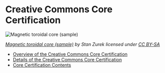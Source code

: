 # Creative Commons Core Certification

![Magnetic toroidal core (sample)](https://github.com/creativecommons/cc-cert-core/blob/master/images/toroidal-core.jpg "agnetic toroidal core (sample)")

*[Magnetic toroidal core (sample)](https://commons.wikimedia.org/wiki/File:Magnetic_toroidal_core_(sample).jpg) by Stan Zurek licensed under [CC BY-SA](https://creativecommons.org/licenses/by-sa/3.0/)*

* [Overview of the Creative Commons Core Certification](overview/index.md) 
* [Details of the Creative Commons Core Certification](details/index.md) 
* [Core Certification Contents](contents/index.md)  
